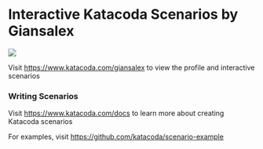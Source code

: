# Interactive Katacoda Scenarios by Giansalex

[![](http://shields.katacoda.com/katacoda/giansalex/count.svg)](https://www.katacoda.com/giansalex "Get your profile on Katacoda.com")

Visit https://www.katacoda.com/giansalex to view the profile and interactive scenarios

### Writing Scenarios
Visit https://www.katacoda.com/docs to learn more about creating Katacoda scenarios

For examples, visit https://github.com/katacoda/scenario-example
